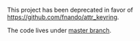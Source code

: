 This project has been deprecated in favor of <https://github.com/fnando/attr_keyring>.

The code lives under [master branch](https://github.com/fnando/parsel-rb/tree/master).
